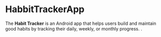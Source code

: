# HabbitTrackerApp
The **Habit Tracker** is an Android app that helps users build and maintain good habits by tracking their daily, weekly, or monthly progress. .
